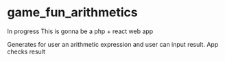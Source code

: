 # game_fun_arithmetics

In progress
This is gonna be a php + react web app

Generates for user an arithmetic expression and user can input result. App checks result